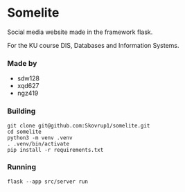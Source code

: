 # Somelite
Social media website made in the framework flask.

For the KU course DIS, Databases and Information Systems.

### Made by
- sdw128
- xqd627
- ngz419

### Building
```
git clone git@github.com:Skovrup1/somelite.git
cd somelite
python3 -m venv .venv
. .venv/bin/activate
pip install -r requirements.txt
```

### Running
```
flask --app src/server run
```

